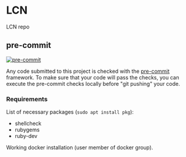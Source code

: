 # LCN

LCN repo

## pre-commit

[![pre-commit](https://github.com/fauust/lcn/actions/workflows/pre-commit.yml/badge.svg)](https://github.com/fauust/lcn/actions/workflows/pre-commit.yml)

Any code submitted to this project is checked with the
[pre-commit](https://pre-commit.com/) framework. To make sure that your code
will pass the checks, you can execute the pre-commit checks locally before "git
pushing" your code.

### Requirements

List of necessary packages (`sudo apt install pkg`):

- shellcheck
- rubygems
- ruby-dev

Working docker installation (user member of docker group).
